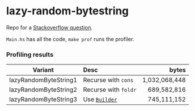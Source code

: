# lazy-random-bytestring

Repo for a [Stackoverflow question](https://stackoverflow.com/questions/51374714/lazy-bytestring-generation-example-random-lazy-bytestring).

 `Main.hs` has all the code, `make prof` runs the profiler.

### Profiling results

| Variant               | Desc                                                         |         bytes |
| --------------------- | :----------------------------------------------------------- | ------------: |
| lazyRandomByteString1 | Recurse with `cons`                                          | 1,032,068,448 |
| lazyRandomByteString2 | Recurse with `foldr`                                         |   689,582,816 |
| lazyRandomByteString3 | Use [`Builder`](https://hackage.haskell.org/package/bytestring-0.10.0.2/docs/Data-ByteString-Lazy-Builder.html#t:Builder) |   745,111,152 |

